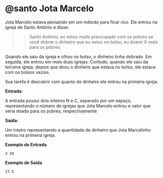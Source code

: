 # @santo Jota Marcelo

Jota Marcelo estava pensando em um método para ficar rico. Ele entrou na igreja de Santo Antônio e disse: 


>>Santo Antônio, eu estou muito preocupado com os pobres se você dobrar o dinheiro que eu estou no bolso, eu doarei X reais para os pobres.

Quando ele saiu da igreja e olhou no bolso, o dinheiro tinha dobrado. Em seguida, ele entrou em mais duas igrejas. Contudo, quando ele saiu da terceira igreja, depois que doou o dinheiro que estava no bolso, ele estava com os bolsos vazios.

Sua tarefa é descobrir com quanto de dinheiro ele entrou na primeira igreja.



**Entrada:** 

A entrada possui dois inteiros N e C, separado por um espaço, representando o número de igrejas que Jota Marcelo entrou e valor que seria doado para os pobres, respectivamente


**Saída:** 

Um inteiro representando a quantidade de dinheiro que Jota Marcelinho entrou na primeira igreja.


**Exemplo de Entrada**

```
3 20
```


**Exemplo de Saída**

```
17.5
```


